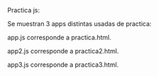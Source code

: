 Practica js:

Se muestran 3 apps distintas usadas de practica:

app.js corresponde a practica.html.

app2.js corresponde a practica2.html.

app3.js corresponde a practica3.html.